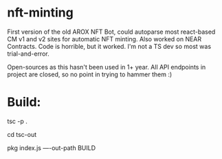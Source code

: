 # nft-minting
First version of the old AROX NFT Bot, could autoparse most react-based CM v1 and v2 sites for automatic NFT minting. Also worked on NEAR Contracts.
Code is horrible, but it worked. I'm not a TS dev so most was trial-and-error.

Open-sources as this hasn't been used in 1+ year.
All API endpoints in project are closed, so no point in trying to hammer them :)


# Build:
tsc -p .

cd tsc-out

pkg index.js —-out-path BUILD
